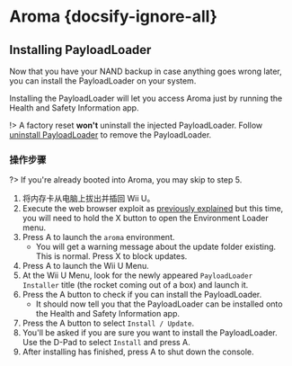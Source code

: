 # Aroma {docsify-ignore-all}

## Installing PayloadLoader

Now that you have your NAND backup in case anything goes wrong later, you can install the PayloadLoader on your system.

Installing the PayloadLoader will let you access Aroma just by running the Health and Safety Information app.

!> A factory reset **won't** uninstall the injected PayloadLoader. Follow [uninstall PayloadLoader](../../uninstall-payloadloader) to remove the PayloadLoader.

### 操作步骤

?> If you're already booted into Aroma, you may skip to step 5.

1. 将内存卡从电脑上拔出并插回 Wii U。
2. Execute the web browser exploit as [previously explained](browser-exploit) but this time, you will need to hold the X button to open the Environment Loader menu.
3. Press A to launch the `aroma` environment.
   - You will get a warning message about the update folder existing. This is normal. Press X to block updates.
4. Press A to launch the Wii U Menu.
5. At the Wii U Menu, look for the newly appeared `PayloadLoader Installer` title (the rocket coming out of a box) and launch it.
6. Press the A button to check if you can install the PayloadLoader.
   - It should now tell you that the PayloadLoader can be installed onto the Health and Safety Information app.
7. Press the A button to select `Install / Update`.
8. You'll be asked if you are sure you want to install the PayloadLoader. Use the D-Pad to select `Install` and press A.
9. After installing has finished, press A to shut down the console.
